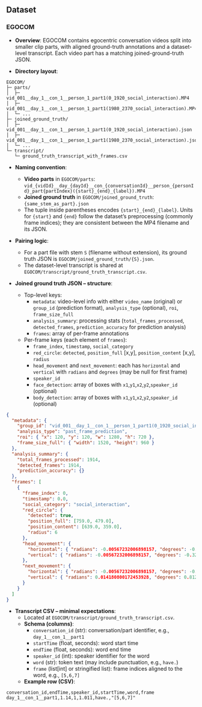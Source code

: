


## Dataset

### EGOCOM

- **Overview**: EGOCOM contains egocentric conversation videos split into smaller clip parts, with aligned ground-truth annotations and a dataset-level transcript. Each video part has a matching joined-ground-truth JSON.

- **Directory layout**:
```text
EGOCOM/
├─ parts/
│  ├─ vid_001__day_1__con_1__person_1_part1(0_1920_social_interaction).MP4
│  ├─ vid_001__day_1__con_1__person_1_part1(1980_2370_social_interaction).MP4
│  └─ ...
├─ joined_ground_truth/
│  ├─ vid_001__day_1__con_1__person_1_part1(0_1920_social_interaction).json
│  ├─ vid_001__day_1__con_1__person_1_part1(1980_2370_social_interaction).json
│  └─ ...
└─ transcript/
   └─ ground_truth_transcript_with_frames.csv
```

- **Naming convention**:
  - **Video parts** in `EGOCOM/parts`: `vid_{vidId}__day_{dayId}__con_{conversationId}__person_{personId}_part{partIndex}({start}_{end}_{label}).MP4`
  - **Joined ground truth** in `EGOCOM/joined_ground_truth`: `{same_stem_as_part}.json`
  - The tuple inside parentheses encodes `{start}_{end}_{label}`. Units for `{start}` and `{end}` follow the dataset’s preprocessing (commonly frame indices); they are consistent between the MP4 filename and its JSON.

- **Pairing logic**:
  - For a part file with stem `S` (filename without extension), its ground truth JSON is `EGOCOM/joined_ground_truth/{S}.json`.
  - The dataset-level transcript is shared at `EGOCOM/transcript/ground_truth_transcript.csv`.

- **Joined ground truth JSON – structure**:
  - Top-level keys:
    - `metadata`: video-level info with either `video_name` (original) or `group_id` (prediction format), `analysis_type` (optional), `roi`, `frame_size_full`
    - `analysis_summary`: processing stats (`total_frames_processed`, `detected_frames`, `prediction_accuracy` for prediction analysis)
    - `frames`: array of per-frame annotations
  - Per-frame keys (each element of `frames`):
    - `frame_index`, `timestamp`, `social_category`
    - `red_circle`: `detected`, `position_full` [x,y], `position_content` [x,y], `radius`
    - `head_movement` and `next_movement`: each has `horizontal` and `vertical` with `radians` and `degrees` (may be null for first frame)
    - `speaker_id`
    - `face_detection`: array of boxes with `x1`,`y1`,`x2`,`y2`,`speaker_id` (optional)
    - `body_detection`: array of boxes with `x1`,`y1`,`x2`,`y2`,`speaker_id` (optional)
```json
{
  "metadata": {
    "group_id": "vid_001__day_1__con_1__person_1_part1(0_1920_social_interaction)",
    "analysis_type": "past_frame_prediction",
    "roi": { "x": 120, "y": 120, "w": 1280, "h": 720 },
    "frame_size_full": { "width": 1520, "height": 960 }
  },
  "analysis_summary": { 
    "total_frames_processed": 1914, 
    "detected_frames": 1914,
    "prediction_accuracy": {}
  },
  "frames": [
    {
      "frame_index": 0,
      "timestamp": 0.0,
      "social_category": "social_interaction",
      "red_circle": {
        "detected": true,
        "position_full": [759.0, 479.0],
        "position_content": [639.0, 359.0],
        "radius": 6
      },
      "head_movement": {
        "horizontal": { "radians": -0.00567232006898157, "degrees": -0.325 },
        "vertical": { "radians": -0.00567232006898157, "degrees": -0.325 }
      },
      "next_movement": {
        "horizontal": { "radians": -0.00567232006898157, "degrees": -0.325 },
        "vertical": { "radians": 0.014180800172453928, "degrees": 0.8125 }
      }
    }
  ]
}
```

- **Transcript CSV – minimal expectations**:
  - Located at `EGOCOM/transcript/ground_truth_transcript.csv`.
  - **Schema (columns)**:
    - `conversation_id` (str): conversation/part identifier, e.g., `day_1__con_1__part1`
    - `startTime` (float, seconds): word start time
    - `endTime` (float, seconds): word end time
    - `speaker_id` (int): speaker identifier for the word
    - `word` (str): token text (may include punctuation, e.g., `have.`)
    - `frame` (list[int] or stringified list): frame indices aligned to the word, e.g., `[5,6,7]`
  - **Example row (CSV)**:
```csv
conversation_id,endTime,speaker_id,startTime,word,frame
day_1__con_1__part1,1.14,1,1.011,have.,"[5,6,7]"
```